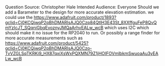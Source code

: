 Question Source:      Christopher Hale
Intended Audience:    Everyone
Should we add a Barameter to the design for more accurate elevation estimation. we could use the https://www.adafruit.com/product/1893?gclid=Cj0KCQjwqP2pBhDMARIsAJQ0Czp84QtlH3E43St_8XXffguFeP8QvQmYzIcJT_SQqniGbqEvoznyJMQaArhvEALw_wcB
which uses I2C which should make it no issue for the RP2040 to run.
Or possibly a range finder for more accurate measurements such as https://www.adafruit.com/product/5425?gclid=Cj0KCQjwqP2pBhDMARIsAJQ0Czo-TvVZGLSqTKRKi9_HX87qxiXsWxPQXMN79Z1jHOIFOVmlbkmSwuoaAu3yEALw_wcB
